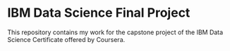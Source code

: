 # IBM Data Science Final Project
This repository contains my work for the capstone project of the IBM Data Science Certificate offered by Coursera.
